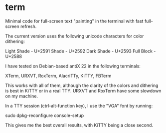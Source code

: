 # term
Minimal code for full-screen text "painting" in the terminal with fast
full-screen refresh.

The current version uses the following unicode characters
for color dithering:

Light Shade	- U+2591
Shade       - U+2592
Dark Shade	- U+2593
Full Block	- U+2588

I have tested on Debian-based antiX 22 in the following terminals:

XTerm, URXVT, RoxTerm, AlacriTTy, KiTTY, FBTerm

This works with all of them, although the clarity of the colors and
dithering is best in KiTTY or in a real TTY. URXVT and RoxTerm have
some slowdown on my machine.

In a TTY session (ctrl-alt-function key), I use the "VGA" font by running:

sudo dpkg-reconfigure console-setup

This gives me the best overall results, with KiTTY being a close
second.
